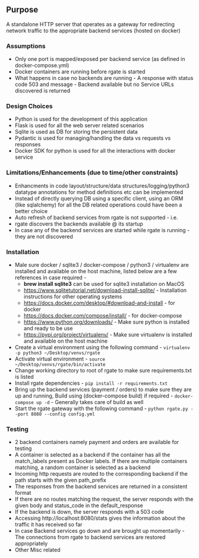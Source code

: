 ## Purpose
A standalone HTTP server that operates as a gateway for redirecting network traffic to the appropriate backend services (hosted on docker)

### Assumptions
- Only one port is mapped/exposed per backend service (as defined in docker-compose.yml)
- Docker containers are running before rgate is started
- What happens in case no backends are running - A response with status code 503 and message - Backend available but no Service URLs discovered is returned

### Design Choices
- Python is used for the development of this application
- Flask is used for all the web server related scenarios
- Sqlite is used as DB for storing the persistent data
- Pydantic is used for managing/handling the data vs requests vs responses
- Docker SDK for python is used for all the interactions with docker service

### Limitations/Enhancements (due to time/other constraints)
- Enhancments in code layout/structure/data structures/logging/python3 datatype annotations for method definitions etc can be implemented
- Instead of directly querying DB using a specific client, using an ORM (like sqlalchemy) for all the DB related operations could have been a better choice
- Auto refresh of backend services from rgate is not supported - i.e.
 - rgate discovers the backends available @ its startup
 - In case any of the backend services are started while rgate is running - they are not discovered

### Installation
- Male sure docker / sqlite3 / docker-compose / python3 / virtualenv are installed and available on the host machine, listed below are a few references in case required -
	- **brew install sqlite3** can be used for sqlite3 installation on MacOS
	- https://www.sqlitetutorial.net/download-install-sqlite/ - Installation instructions for other operating systems
	- https://docs.docker.com/desktop/#download-and-install - for docker
	- https://docs.docker.com/compose/install/ - for docker-compose
	- https://www.python.org/downloads/ - Make sure python is installed and ready to be use
	- https://pypi.org/project/virtualenv/ - Make sure virtualenv is installed and available on the host machine
- Create a virtual environment using the following command -
`virtualenv -p python3 ~/Desktop/venvs/rgate`
- Activate virtual environment -
`source ~/Desktop/venvs/rgate/bin/activate`
- Change working directory to root of rgate to make sure requirements.txt is listed
- Install rgate dependencies -
`pip install -r requirements.txt`
- Bring up the backend services (payment / orders) to make sure they are up and running, Build using (docker-compose build) if required -
`docker-compose up -d` - Generally takes care of build as well
- Start the rgate gateway with the following command -
`python rgate.py --port 8080 --config config.yml`

### Testing
- 2 backend containers namely payment and orders are available for testing
- A container is selected as a backend if the container has all the match_labels present as Docker labels. If there are multiple containers matching, a random container is selected as a backend
- Incoming http requests are routed to the corresponding backend if the path starts with the given path_prefix
- The responses from the backend services are returned in a consistent format
- If there are no routes matching the request, the server responds with the given body and status_code in the default_response
- If the backend is down, the server responds with a 503 code
- Accessing http://localhost:8080/stats gives the information about the traffic it
has received so far
- In case Backend services go down and are brought up momentarily - The connections from rgate to backend services are restored appropriately
- Other Misc related
